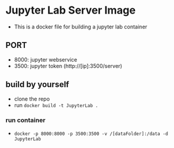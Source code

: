 # Jupyter Lab Server Image
* This is a docker file for building a jupyter lab container
## PORT
* 8000: jupyter webservice
* 3500: jupyter token (http://[ip]:3500/server)
## build by yourself
* clone the repo
* run `docker build -t JupyterLab .`
### run container
* `docker -p 8000:8000 -p 3500:3500 -v /[dataFolder]:/data -d JupyterLab`